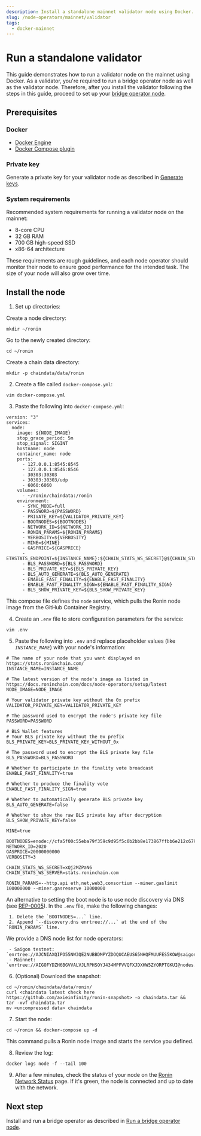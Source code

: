 ```yaml
---
description: Install a standalone mainnet validator node using Docker.
slug: /node-operators/mainnet/validator
tags:
  - docker-mainnet
---
```


# Run a standalone validator

This guide demonstrates how to run a validator node on the mainnet using Docker.
As a validator, you're required to run a bridge operator node as well as the validator node. Therefore, after you install the validator following the steps in this guide, proceed to set up your [bridge operator node](./bridge.md).

## Prerequisites

### Docker

* [Docker Engine](https://docs.docker.com/engine/install/)
* [Docker Compose plugin](https://docs.docker.com/compose/install/)

### Private key

Generate a private key for your validator node as described in [Generate keys](./../generate-keys.md).

### System requirements

Recommended system requirements for running a validator node on the mainnet:

* 8-core CPU
* 32 GB RAM
* 700 GB high-speed SSD
* x86-64 architecture

These requirements are rough guidelines, and each node operator
should monitor their node to ensure good performance for the intended task.
The size of your node will also grow over time.

## Install the node 

1. Set up directories:

  Create a node directory:

  ```
  mkdir ~/ronin
  ```

  Go to the newly created directory:

  ```
  cd ~/ronin
  ```

  Create a chain data directory:

  ```
  mkdir -p chaindata/data/ronin
  ```

2. Create a file called `docker-compose.yml`:

  ```
  vim docker-compose.yml
  ```

3. Paste the following into `docker-compose.yml`:

  ```
  version: "3"
  services:
    node:
      image: ${NODE_IMAGE}
      stop_grace_period: 5m
      stop_signal: SIGINT
      hostname: node
      container_name: node
      ports:
        - 127.0.0.1:8545:8545
        - 127.0.0.1:8546:8546
        - 30303:30303
        - 30303:30303/udp
        - 6060:6060
      volumes:
        - ~/ronin/chaindata:/ronin
      environment:
        - SYNC_MODE=full
        - PASSWORD=${PASSWORD}
        - PRIVATE_KEY=${VALIDATOR_PRIVATE_KEY}
        - BOOTNODES=${BOOTNODES}
        - NETWORK_ID=${NETWORK_ID}
        - RONIN_PARAMS=${RONIN_PARAMS}
        - VERBOSITY=${VERBOSITY}
        - MINE=${MINE}
        - GASPRICE=${GASPRICE}
        - ETHSTATS_ENDPOINT=${INSTANCE_NAME}:${CHAIN_STATS_WS_SECRET}@${CHAIN_STATS_WS_SERVER}:443
        - BLS_PASSWORD=${BLS_PASSWORD}
        - BLS_PRIVATE_KEY=${BLS_PRIVATE_KEY}
        - BLS_AUTO_GENERATE=${BLS_AUTO_GENERATE}
        - ENABLE_FAST_FINALITY=${ENABLE_FAST_FINALITY}
        - ENABLE_FAST_FINALITY_SIGN=${ENABLE_FAST_FINALITY_SIGN}
        - BLS_SHOW_PRIVATE_KEY=${BLS_SHOW_PRIVATE_KEY}
  ```

  This compose file defines the `node` service, which pulls the Ronin node image from the GitHub Container Registry.  

4. Create an `.env` file to store configuration parameters for the service:

  ```
  vim .env
  ```

5. Paste the following into `.env` and replace placeholder values (like *`INSTANCE_NAME`*) with your node's information:

  ```
  # The name of your node that you want displayed on https://stats.roninchain.com/
  INSTANCE_NAME=INSTANCE_NAME
  
  # The latest version of the node's image as listed in https://docs.roninchain.com/docs/node-operators/setup/latest
  NODE_IMAGE=NODE_IMAGE

  # Your validator private key without the 0x prefix
  VALIDATOR_PRIVATE_KEY=VALIDATOR_PRIVATE_KEY
  
  # The password used to encrypt the node's private key file
  PASSWORD=PASSWORD

  # BLS Wallet features
  # Your BLS private key without the 0x prefix
  BLS_PRIVATE_KEY=BLS_PRIVATE_KEY_WITHOUT_0x

  # The password used to encrypt the BLS private key file
  BLS_PASSWORD=BLS_PASSWORD

  # Whether to participate in the finality vote broadcast
  ENABLE_FAST_FINALITY=true

  # Whether to produce the finality vote
  ENABLE_FAST_FINALITY_SIGN=true

  # Whether to automatically generate BLS private key
  BLS_AUTO_GENERATE=false

  # Whether to show the raw BLS private key after decryption
  BLS_SHOW_PRIVATE_KEY=false

  MINE=true

  BOOTNODES=enode://cfa5f00c55eba79f359c9d95f5c0b2bb8e173867ffbb6e212c6799a52918502519e56650970e34caf1cd17418d4da46c3243588578886c3b4f8c42d1934bf108@104.198.242.88:30303,enode://f500391c41906a1dae249df084a3d1659fe602db671730b2778316114a5f7df44a0c6864a8dfffdc380fc81c6965dd911338e0e2591eb78a506857015d166250@34.135.18.26:30303,enode://fc7b8ceafe16e6f79ab2da3e73d0a3163d0c28efe0778863102f8f27758986fe28c1540a9a0bbdff29ab93ad1c5803462efe6c98165bbb404d9d099a55f1d2c9@130.211.208.201:30303
  NETWORK_ID=2020
  GASPRICE=20000000000
  VERBOSITY=3

  CHAIN_STATS_WS_SECRET=xQj2MZPaN6
  CHAIN_STATS_WS_SERVER=stats.roninchain.com

  RONIN_PARAMS=--http.api eth,net,web3,consortium --miner.gaslimit 100000000 --miner.gasreserve 10000000
  ```

  An alternative to setting the boot node is to use  node discovery via DNS (see [REP-0005](https://github.com/axieinfinity/REPs/blob/main/REP-0005.md)). In the `.env` file, make the following changes:

     1. Delete the `BOOTNODES=...` line.
     2. Append `--discovery.dns enrtree://...` at the end of the `RONIN_PARAMS` line.

  We provide a DNS node list for node operators:

     - Saigon testnet: `enrtree://AJCNIAXQIPO55NW3QE2NUBBDMPYZDOQUCAEUS65NHQFMUUFES5KOW@saigon.nodes.roninchain.com`
     - Mainnet: `enrtree://AIGOFYDZH6BGVVALVJLRPHSOYJ434MPFVVQFXJDXHW5ZYORPTGKUI@nodes.roninchain.com`

6. (Optional) Download the snapshot:

  ```
  cd ~/ronin/chaindata/data/ronin/
  curl <chaindata latest check here https://github.com/axieinfinity/ronin-snapshot> -o chaindata.tar && tar -xvf chaindata.tar
  mv <uncompressed data> chaindata
  ```

7. Start the node:

  ```
  cd ~/ronin && docker-compose up -d
  ```

  This command pulls a Ronin node image and starts the service you defined.

8. Review the log:

  ```
  docker logs node -f --tail 100
  ```

9. After a few minutes, check the status of your node on the [Ronin Network Status](https://stats.roninchain.com/) page. If it's green, the node is connected and up to date with the network.

## Next step

Install and run a bridge operator as described in [Run a bridge operator node](./bridge.md).
